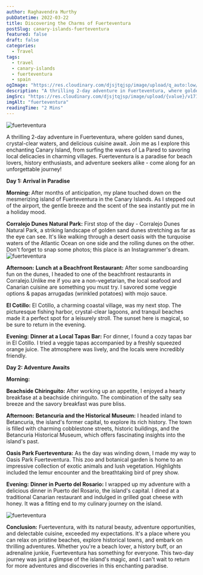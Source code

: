 ```yaml
---
author: Raghavendra Murthy
pubDatetime: 2022-03-22
title: Discovering the Charms of Fuerteventura
postSlug: canary-islands-fuerteventura
featured: false
draft: false
categories:
  - Travel
tags:
  - travel
  - canary-islands
  - fuerteventura
  - spain
ogImage: "https://res.cloudinary.com/djsjtqjsp/image/upload/q_auto:low/v1710365516/raghavendra-murthy-blog/travel/europe/IMG_8887_lyi612.jpg"
description: "A thrilling 2-day adventure in Fuerteventura, where golden sand dunes, crystal-clear waters, and delicious cuisine await. Join me as I explore this enchanting Canary Island, from surfing the waves of La Pared to savoring local delicacies in charming villages. Fuerteventura is a paradise for beach lovers, history enthusiasts, and adventure seekers alike - come along for an unforgettable journey!"
imgSrc: "https://res.cloudinary.com/djsjtqjsp/image/upload/{value}/v1710365516/raghavendra-murthy-blog/travel/europe/IMG_8887_lyi612.jpg"
imgAlt: "fuerteventura"
readingTime: "2 Mins"
---
```


![fuerteventura](https://res.cloudinary.com/djsjtqjsp/image/upload/e_gen_restore/v1710365539/raghavendra-murthy-blog/travel/europe/IMG_2778_bbvzmp.jpg)

A thrilling 2-day adventure in Fuerteventura, where golden sand dunes, crystal-clear waters, and delicious cuisine await. Join me as I explore this enchanting Canary Island, from surfing the waves of La Pared to savoring local delicacies in charming villages. Fuerteventura is a paradise for beach lovers, history enthusiasts, and adventure seekers alike - come along for an unforgettable journey!

**Day 1: Arrival in Paradise**

**Morning:**
After months of anticipation, my plane touched down on the mesmerizing island of Fuerteventura in the Canary Islands. As I stepped out of the airport, the gentle breeze and the scent of the sea instantly put me in a holiday mood.

**Corralejo Dunes Natural Park:**
First stop of the day - Corralejo Dunes Natural Park, a striking landscape of golden sand dunes stretching as far as the eye can see. It's like walking through a desert oasis with the turquoise waters of the Atlantic Ocean on one side and the rolling dunes on the other. Don't forget to snap some photos; this place is an Instagrammer's dream.
![fuerteventura](https://res.cloudinary.com/djsjtqjsp/image/upload/q_auto:low/v1710365516/raghavendra-murthy-blog/travel/europe/IMG_8887_lyi612.jpg)

**Afternoon:**
**Lunch at a Beachfront Restaurant:**
After some sandboarding fun on the dunes, I headed to one of the beachfront restaurants in Corralejo.Unlike me if you are a non-vegetarian, the local seafood and Canarian cuisine are something you must try. I savored some veggie options & papas arrugadas (wrinkled potatoes) with mojo sauce.

**El Cotillo:**
El Cotillo, a charming coastal village, was my next stop. The picturesque fishing harbor, crystal-clear lagoons, and tranquil beaches made it a perfect spot for a leisurely stroll. The sunset here is magical, so be sure to return in the evening.

**Evening:**
**Dinner at a Local Tapas Bar:**
For dinner, I found a cozy tapas bar in El Cotillo. I tried a veggie tapas accompanied by a freshly squeezed orange juice. The atmosphere was lively, and the locals were incredibly friendly.

**Day 2: Adventure Awaits**

**Morning:**

**Beachside Chiringuito:**
After working up an appetite, I enjoyed a hearty breakfase at a beachside chiringuito. The combination of the salty sea breeze and the savory breakfast was pure bliss.

**Afternoon:**
**Betancuria and the Historical Museum:**
I headed inland to Betancuria, the island's former capital, to explore its rich history. The town is filled with charming cobblestone streets, historic buildings, and the Betancuria Historical Museum, which offers fascinating insights into the island's past.

**Oasis Park Fuerteventura:**
As the day was winding down, I made my way to Oasis Park Fuerteventura. This zoo and botanical garden is home to an impressive collection of exotic animals and lush vegetation. Highlights included the lemur encounter and the breathtaking bird of prey show.

**Evening:**
**Dinner in Puerto del Rosario:**
I wrapped up my adventure with a delicious dinner in Puerto del Rosario, the island's capital. I dined at a traditional Canarian restaurant and indulged in grilled goat cheese with honey. It was a fitting end to my culinary journey on the island.

![fuerteventura](https://res.cloudinary.com/djsjtqjsp/image/upload/q_auto:low/v1710365547/raghavendra-murthy-blog/travel/europe/IMG_8907_qd5fd8.jpg)

**Conclusion:**
Fuerteventura, with its natural beauty, adventure opportunities, and delectable cuisine, exceeded my expectations. It's a place where you can relax on pristine beaches, explore historical towns, and embark on thrilling adventures. Whether you're a beach lover, a history buff, or an adrenaline junkie, Fuerteventura has something for everyone. This two-day journey was just a glimpse of the island's magic, and I can't wait to return for more adventures and discoveries in this enchanting paradise.
